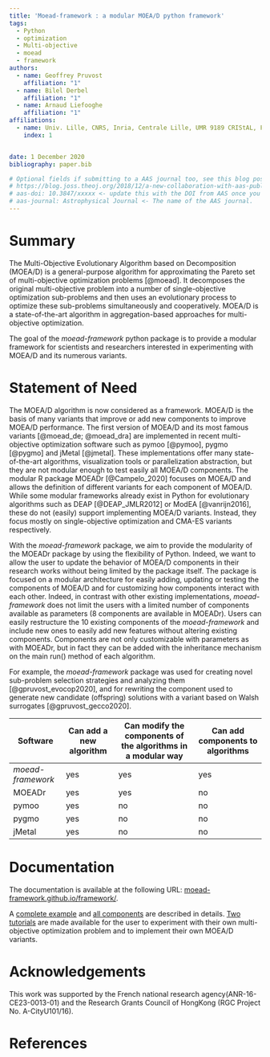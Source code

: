 ```yaml
---
title: 'Moead-framework : a modular MOEA/D python framework'
tags:
  - Python
  - optimization
  - Multi-objective
  - moead
  - framework
authors:
  - name: Geoffrey Pruvost
    affiliation: "1" 
  - name: Bilel Derbel
    affiliation: "1" 
  - name: Arnaud Liefooghe
    affiliation: "1" 
affiliations:
  - name: Univ. Lille, CNRS, Inria, Centrale Lille, UMR 9189 CRIStAL, F-59000 Lille, France
    index: 1


date: 1 December 2020
bibliography: paper.bib

# Optional fields if submitting to a AAS journal too, see this blog post:
# https://blog.joss.theoj.org/2018/12/a-new-collaboration-with-aas-publishing
# aas-doi: 10.3847/xxxxx <- update this with the DOI from AAS once you know it.
# aas-journal: Astrophysical Journal <- The name of the AAS journal.
---
```


# Summary

The Multi-Objective Evolutionary Algorithm based on Decomposition (MOEA/D) is a general-purpose algorithm 
for approximating the Pareto set of multi-objective optimization problems [@moead]. It decomposes the original 
multi-objective problem into a number of 
single-objective optimization sub-problems and then uses an evolutionary process to optimize these 
sub-problems simultaneously and cooperatively. MOEA/D is a state-of-the-art algorithm in aggregation-based 
approaches for multi-objective optimization.

The goal of the *moead-framework* python package is to provide a modular framework for scientists and 
researchers interested in experimenting with MOEA/D and its numerous variants.


# Statement of Need

The MOEA/D algorithm is now considered as a framework. MOEA/D is the basis of many variants that improve or 
add new components to improve MOEA/D performance.
The first version of MOEA/D and its most famous variants [@moead_de; @moead_dra] are implemented in recent multi-objective 
optimization software such as pymoo [@pymoo], pygmo [@pygmo] and jMetal [@jmetal]. These implementations offer 
many state-of-the-art algorithms, visualization tools or parallelization abstraction, but they are not modular 
enough to test easily all MOEA/D components.
The modular R package MOEADr [@Campelo_2020] focuses on MOEA/D and allows the definition of different variants for 
each component of MOEA/D. While some modular frameworks already exist in Python for evolutionary algorithms 
such as DEAP [@DEAP_JMLR2012] or ModEA [@vanrijn2016], these do not (easily) support implementing MOEA/D variants. 
Instead, they focus mostly on single-objective optimization and CMA-ES variants respectively.

With the *moead-framework* package, we aim to provide the modularity of the MOEADr package by 
using the flexibility of Python. Indeed, we want to allow the user to update the behavior of MOEA/D 
components in their research works without being limited by the package itself. 
The package is focused on a modular architecture for easily adding, updating or testing the components of 
MOEA/D and for customizing how components interact with each other. Indeed, in contrast with other existing implementations, 
*moead-framework* does not limit the users with a limited number of components available as parameters (8 components are available 
in MOEADr). Users can easily restructure the 10 existing components of the *moead-framework* and include new ones to easily add new features without 
altering existing components. Components are not only customizable with parameters as with MOEADr, but in fact they can be added
with the inheritance mechanism on the main run() method of each algorithm.

For example, the *moead-framework* package was used for creating novel sub-problem selection strategies and 
analyzing them [@gpruvost_evocop2020], and for rewriting the component used to generate 
new candidate (offspring) solutions with a variant based on Walsh surrogates [@gpruvost_gecco2020].

| Software          | Can add a new algorithm | Can modify the components of the algorithms in a modular way | Can add components to algorithms |
|-------------------|-------------------------|--------------------------------------------------------------|----------------------------------|
| *moead-framework* | yes                     | yes                                                          | yes                              |
| MOEADr            | yes                     | yes                                                          | no                               |
| pymoo             | yes                     | no                                                           | no                               |
| pygmo             | yes                     | no                                                           | no                               |
| jMetal            | yes                     | no                                                           | no  


# Documentation

The documentation is available at the following URL: 
[moead-framework.github.io/framework/](https://moead-framework.github.io/framework/html/index.html).

A [complete example](https://moead-framework.github.io/framework/html/examples.html) and 
[all components](https://moead-framework.github.io/framework/html/api.html) are described in details.
[Two tutorials](https://moead-framework.github.io/framework/html/tuto.html) are made available for the user 
to experiment with their own multi-objective optimization problem and to implement their own MOEA/D variants.


# Acknowledgements

This work was supported by the French national research agency(ANR-16-CE23-0013-01) 
and the Research Grants Council of HongKong (RGC Project No. A-CityU101/16).


# References